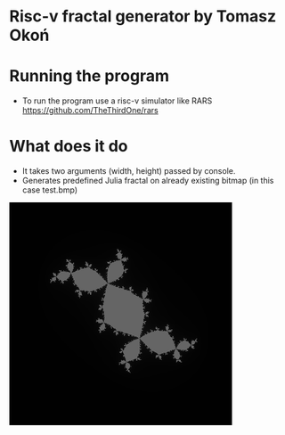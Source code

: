 # Risc-v fractal generator by Tomasz Okoń

# Running the program
-   To run the program use a risc-v simulator like RARS https://github.com/TheThirdOne/rars

# What does it do
-   It takes two arguments (width, height) passed by console.
-   Generates predefined Julia fractal on already existing bitmap (in this case test.bmp)


![1](test.bmp)
